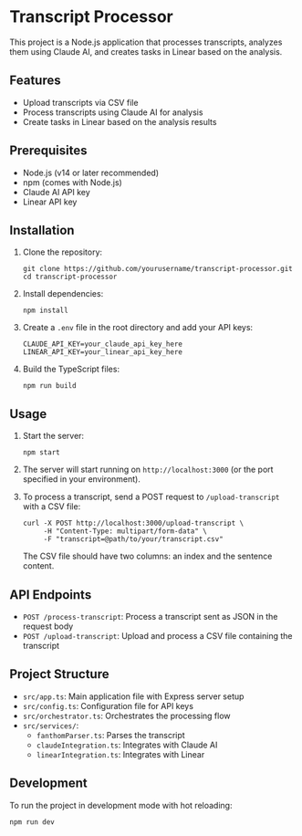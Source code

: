 # Transcript Processor

This project is a Node.js application that processes transcripts, analyzes them using Claude AI, and creates tasks in Linear based on the analysis.

## Features

- Upload transcripts via CSV file
- Process transcripts using Claude AI for analysis
- Create tasks in Linear based on the analysis results

## Prerequisites

- Node.js (v14 or later recommended)
- npm (comes with Node.js)
- Claude AI API key
- Linear API key

## Installation

1. Clone the repository:
   ```
   git clone https://github.com/yourusername/transcript-processor.git
   cd transcript-processor
   ```

2. Install dependencies:
   ```
   npm install
   ```

3. Create a `.env` file in the root directory and add your API keys:
   ```
   CLAUDE_API_KEY=your_claude_api_key_here
   LINEAR_API_KEY=your_linear_api_key_here
   ```

4. Build the TypeScript files:
   ```
   npm run build
   ```

## Usage

1. Start the server:
   ```
   npm start
   ```

2. The server will start running on `http://localhost:3000` (or the port specified in your environment).

3. To process a transcript, send a POST request to `/upload-transcript` with a CSV file:
   ```
   curl -X POST http://localhost:3000/upload-transcript \
        -H "Content-Type: multipart/form-data" \
        -F "transcript=@path/to/your/transcript.csv"
   ```

   The CSV file should have two columns: an index and the sentence content.

## API Endpoints

- `POST /process-transcript`: Process a transcript sent as JSON in the request body
- `POST /upload-transcript`: Upload and process a CSV file containing the transcript

## Project Structure

- `src/app.ts`: Main application file with Express server setup
- `src/config.ts`: Configuration file for API keys
- `src/orchestrator.ts`: Orchestrates the processing flow
- `src/services/`:
  - `fanthomParser.ts`: Parses the transcript
  - `claudeIntegration.ts`: Integrates with Claude AI
  - `linearIntegration.ts`: Integrates with Linear

## Development

To run the project in development mode with hot reloading:

```
npm run dev
```

##